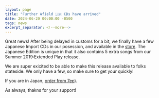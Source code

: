 ```yaml
---
layout: page
title: "Further Afield 🇯🇵 CDs have arrived"
date: 2024-06-20 00:00:00 -0500
tags: news
excerpt_separator: <!--more-->
---
```


Great news! After being delayed in customs for a bit, we finally have a few
Japanese Import CDs in our posession, and available in the [store](/store). The
Japanese Edition is unique in that it also contains 5 extra songs from our
Summer 2019:Extended Play release.

We are super exicited to be able to make this release available to folks
stateside. We only have a few, so make sure to get your quickly!

If you are in Japan,
[order from 7ep](https://7eptokyo.bandcamp.com/album/further-afield-cd-digital)).

As always, thakns for your support!
